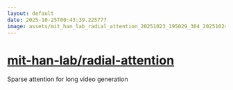 ```yaml
---
layout: default
date: 2025-10-25T00:43:39.225777
image: assets/mit_han_lab_radial_attention_20251023_195029_304_20251024_221352_dd19ad--20251025T001530173--cropped.png
---
```


# [mit-han-lab/radial-attention](https://github.com/mit-han-lab/radial-attention/)

Sparse attention for long video generation
